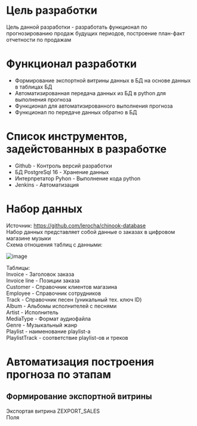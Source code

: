 # Цель разработки  
Цель данной разработки - разработать функционал по прогнозированию продаж будущих периодов, построение план-факт отчетности по продажам  
  
# Функционал разработки  
- Формирование экспортной витрины данных в БД на основе данных в таблицах БД  
- Автоматизированная передача данных из БД в python для выполнения прогноза  
- Функционал для автоматизированного выполнения прогноза  
- Функционал по передаче данных обратно в БД
  
# Список инструментов, задейстованных в разработке  
- Github - Контроль версий разработки  
- БД PostgreSql 16 - Хранение данных  
- Интерпретатор Pyhon - Выполнение кода python  
- Jenkins - Автоматизация

# Набор данных
Источник: https://github.com/lerocha/chinook-database  
Набор данных представляет собой данные о заказах в цифровом магазине музыки  
Схема отношения таблиц с данными:  
  
![image](https://github.com/svlipatov/MLOPS_1/assets/149813656/765f6c26-e0b5-40ff-99b9-cd3aa74ad0a9)

Таблицы:  
Invoice - Заголовок заказа  
Invoice line - Позиции заказа  
Customer - Справочник клиентов магазина  
Employee - Справочник сотрудников  
Track - Справочник песен (уникальный тех. ключ ID)  
Album - Альбомы исполнителей с песнями  
Artist - Исполнитель  
MediaType - Формат аудиофайла  
Genre - Музыкальный жанр  
Playlist - наименование playlist-а  
PlaylistTrack - соответствие playlist-ов и треков  
  
# Автоматизация построения прогноза по этапам  
## Формирование экспортной витрины  
Экспортая витрина ZEXPORT_SALES  
Поля  


